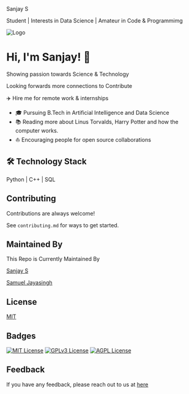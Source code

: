 Sanjay S 

Student | Interests in Data Science | Amateur in Code & Programmimg

![Logo](https://www.cyberark.com/wp-content/uploads/2019/11/Developer.jpg)


# Hi, I'm Sanjay! 👋

Showing passion towards Science & Technology

Looking forwards more connections to Contribute

 ✈️ Hire me for remote work & internships
- 🎓 Pursuing B.Tech in Artificial Intelligence and Data Science
- 📚 Reading more about Linus Torvalds, Harry Potter and how the computer works.
- ⛵ Encouraging people for open source collaborations

## 🛠 Technology Stack

Python | C++ | SQL

## Contributing

Contributions are always welcome!

See `contributing.md` for ways to get started.




## Maintained By

This Repo is Currently Maintained By

[Sanjay S](https://github.com/1438Sanjay)

[Samuel Jayasingh](https://github.com/SamuelJayasingh)



## License

[MIT](https://choosealicense.com/licenses/mit/)


## Badges

[![MIT License](https://img.shields.io/badge/License-MIT-green.svg)](https://choosealicense.com/licenses/mit/)
[![GPLv3 License](https://img.shields.io/badge/License-GPL%20v3-yellow.svg)](https://opensource.org/licenses/)
[![AGPL License](https://img.shields.io/badge/license-AGPL-blue.svg)](http://www.gnu.org/licenses/agpl-3.0)


## Feedback

If you have any feedback, please reach out to us at [ here](https://github.com/1438Sanjay/1438Sanjay/issues/2)

